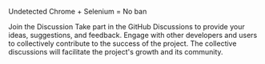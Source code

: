 Undetected Chrome + Selenium = No ban

Join the Discussion
Take part in the GitHub Discussions to provide your ideas, suggestions, and feedback. Engage with other developers and users to collectively contribute to the success of the project. The collective discussions will facilitate the project's growth and its community.
